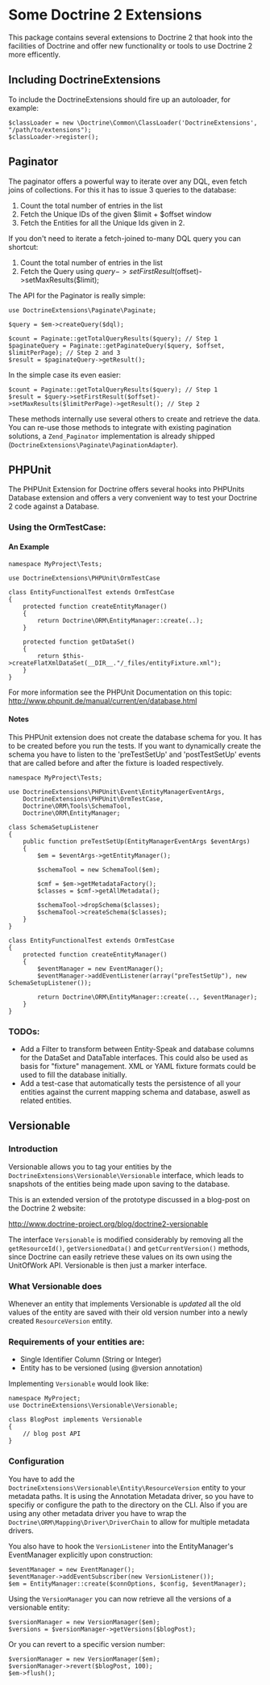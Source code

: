 # Some Doctrine 2 Extensions

This package contains several extensions to Doctrine 2 that hook into the facilities of Doctrine and
offer new functionality or tools to use Doctrine 2 more efficently.

## Including DoctrineExtensions

To include the DoctrineExtensions should fire up an autoloader, for example:

    $classLoader = new \Doctrine\Common\ClassLoader('DoctrineExtensions', "/path/to/extensions");
    $classLoader->register();

## Paginator

The paginator offers a powerful way to iterate over any DQL, even fetch joins of collections. For this it has to issue
3 queries to the database:

1. Count the total number of entries in the list
2. Fetch the Unique IDs of the given $limit + $offset window
3. Fetch the Entities for all the Unique Ids given in 2.

If you don't need to iterate a fetch-joined to-many DQL query you can shortcut:

1. Count the total number of entries in the list
2. Fetch the Query using $query->setFirstResult($offset)->setMaxResults($limit);

The API for the Paginator is really simple:

    use DoctrineExtensions\Paginate\Paginate;

    $query = $em->createQuery($dql);

    $count = Paginate::getTotalQueryResults($query); // Step 1
    $paginateQuery = Paginate::getPaginateQuery($query, $offset, $limitPerPage); // Step 2 and 3
    $result = $paginateQuery->getResult();

In the simple case its even easier:

    $count = Paginate::getTotalQueryResults($query); // Step 1
    $result = $query->setFirstResult($offset)->setMaxResults($limitPerPage)->getResult(); // Step 2

These methods internally use several others to create and retrieve the data. You can re-use
those methods to integrate with existing pagination solutions, a `Zend_Paginator` implementation
is already shipped (`DoctrineExtensions\Paginate\PaginationAdapter`).

## PHPUnit

The PHPUnit Extension for Doctrine offers several hooks into PHPUnits Database extension and offers a
very convenient way to test your Doctrine 2 code against a Database.

### Using the OrmTestCase:

#### An Example

    namespace MyProject\Tests;

    use DoctrineExtensions\PHPUnit\OrmTestCase

    class EntityFunctionalTest extends OrmTestCase
    {
        protected function createEntityManager()
        {
            return Doctrine\ORM\EntityManager::create(..);
        }

        protected function getDataSet()
        {
            return $this->createFlatXmlDataSet(__DIR__."/_files/entityFixture.xml");
        }
    }

For more information see the PHPUnit Documentation on this topic: http://www.phpunit.de/manual/current/en/database.html

#### Notes

This PHPUnit extension does not create the database schema for you. It has to be created before you run the tests.
If you want to dynamically create the schema you have to listen to the 'preTestSetUp' and 'postTestSetUp' events
that are called before and after the fixture is loaded respectively.

    namespace MyProject\Tests;

    use DoctrineExtensions\PHPUnit\Event\EntityManagerEventArgs,
        DoctrineExtensions\PHPUnit\OrmTestCase,
        Doctrine\ORM\Tools\SchemaTool,
        Doctrine\ORM\EntityManager;

    class SchemaSetupListener
    {
        public function preTestSetUp(EntityManagerEventArgs $eventArgs)
        {
            $em = $eventArgs->getEntityManager();

            $schemaTool = new SchemaTool($em);

            $cmf = $em->getMetadataFactory();
            $classes = $cmf->getAllMetadata();

            $schemaTool->dropSchema($classes);
            $schemaTool->createSchema($classes);
        }
    }

    class EntityFunctionalTest extends OrmTestCase
    {
        protected function createEntityManager()
        {
            $eventManager = new EventManager();
            $eventManager->addEventListener(array("preTestSetUp"), new SchemaSetupListener());

            return Doctrine\ORM\EntityManager::create(.., $eventManager);
        }
    }

### TODOs:

* Add a Filter to transform between Entity-Speak and database columns for the DataSet and DataTable interfaces.
  This could also be used as basis for "fixture" management. XML or YAML fixture formats could be used to
  fill the database initially.
* Add a test-case that automatically tests the persistence of all your entities against the current mapping
  schema and database, aswell as related entities.

## Versionable

### Introduction

Versionable allows you to tag your entities by the `DoctrineExtensions\Versionable\Versionable`
interface, which leads to snapshots of the entities being made upon saving to the database.

This is an extended version of the prototype discussed in a blog-post on the Doctrine 2 website:

http://www.doctrine-project.org/blog/doctrine2-versionable

The interface `Versionable` is modified considerably by removing all the `getResourceId()`, `getVersionedData()` and
`getCurrentVersion()` methods, since Doctrine can easily retrieve these values on its own using the UnitOfWork API.
Versionable is then just a marker interface.

### What Versionable does

Whenever an entity that implements Versionable is *updated* all the old values of the entity are
saved with their old version number into a newly created `ResourceVersion` entity.

### Requirements of your entities are:

* Single Identifier Column (String or Integer)
* Entity has to be versioned (using @version annotation)

Implementing `Versionable` would look like:

    namespace MyProject;
    use DoctrineExtensions\Versionable\Versionable;

    class BlogPost implements Versionable
    {
        // blog post API
    }

### Configuration

You have to add the `DoctrineExtensions\Versionable\Entity\ResourceVersion` entity to your metadata paths.
It is using the Annotation Metadata driver, so you have to specifiy or configure the path to the directory on the CLI.
Also if you are using any other metadata driver you have to wrap the `Doctrine\ORM\Mapping\Driver\DriverChain`
to allow for multiple metadata drivers.

You also have to hook the `VersionListener` into the EntityManager's EventManager explicitly upon
construction:

    $eventManager = new EventManager();
    $eventManager->addEventSubscriber(new VersionListener());
    $em = EntityManager::create($connOptions, $config, $eventManager);

Using the `VersionManager` you can now retrieve all the versions of a versionable entity:

    $versionManager = new VersionManager($em);
    $versions = $versionManager->getVersions($blogPost);

Or you can revert to a specific version number:

    $versionManager = new VersionManager($em);
    $versionManager->revert($blogPost, 100);
    $em->flush();